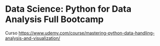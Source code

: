 # Data Science: Python for Data Analysis Full Bootcamp
 Curso https://www.udemy.com/course/mastering-python-data-handling-analysis-and-visualization/
